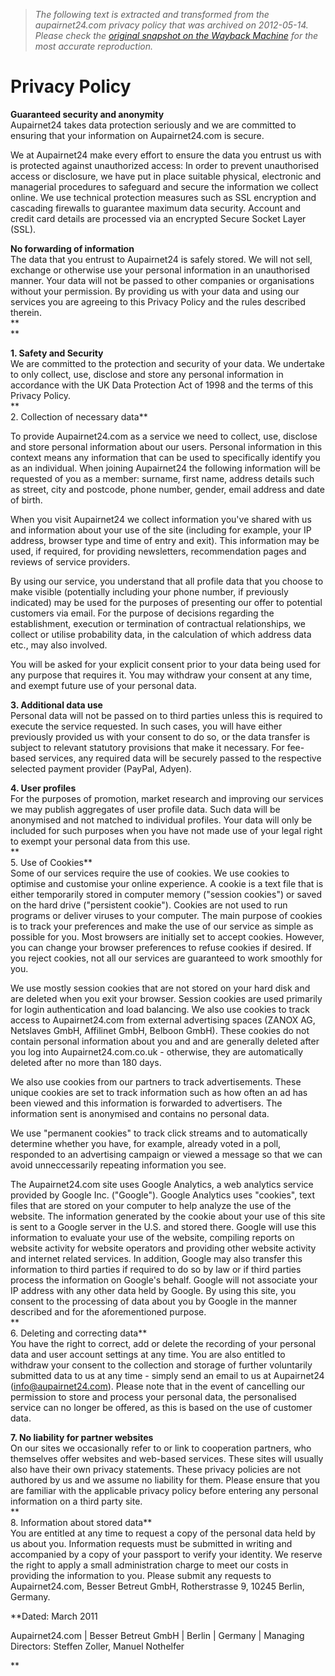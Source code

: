 > *The following text is extracted and transformed from the aupairnet24.com privacy policy that was archived on 2012-05-14. Please check the [original snapshot on the Wayback Machine](https://web.archive.org/web/20120514022012id_/http%3A//www.aupairnet24.com/en/privacy_policy.html) for the most accurate reproduction.*

# Privacy Policy

**Guaranteed security and anonymity**  
Aupairnet24 takes data protection seriously and we are committed to ensuring that your information on Aupairnet24.com is secure.

We at Aupairnet24 make every effort to ensure the data you entrust us with is protected against unauthorized access: In order to prevent unauthorised access or disclosure, we have put in place suitable physical, electronic and managerial procedures to safeguard and secure the information we collect online. We use technical protection measures such as SSL encryption and cascading firewalls to guarantee maximum data security. Account and credit card details are processed via an encrypted Secure Socket Layer (SSL). 

**No forwarding of information**  
The data that you entrust to Aupairnet24 is safely stored. We will not sell, exchange or otherwise use your personal information in an unauthorised manner. Your data will not be passed to other companies or organisations without your permission. By providing us with your data and using our services you are agreeing to this Privacy Policy and the rules described therein.   
**  
**

  
**1\. Safety and Security**  
We are committed to the protection and security of your data. We undertake to only collect, use, disclose and store any personal information in accordance with the UK Data Protection Act of 1998 and the terms of this Privacy Policy.   
**  
2\. Collection of necessary data**

To provide Aupairnet24.com as a service we need to collect, use, disclose and store personal information about our users. Personal information in this context means any information that can be used to specifically identify you as an individual. When joining Aupairnet24 the following information will be requested of you as a member: surname, first name, address details such as street, city and postcode, phone number, gender, email address and date of birth.

When you visit Aupairnet24 we collect information you've shared with us and information about your use of the site (including for example, your IP address, browser type and time of entry and exit). This information may be used, if required, for providing newsletters, recommendation pages and reviews of service providers.

By using our service, you understand that all profile data that you choose to make visible (potentially including your phone number, if previously indicated) may be used for the purposes of presenting our offer to potential customers via email. For the purpose of decisions regarding the establishment, execution or termination of contractual relationships, we collect or utilise probability data, in the calculation of which address data etc., may also involved.

You will be asked for your explicit consent prior to your data being used for any purpose that requires it. You may withdraw your consent at any time, and exempt future use of your personal data. 

**3\. Additional data use**  
Personal data will not be passed on to third parties unless this is required to execute the service requested. In such cases, you will have either previously provided us with your consent to do so, or the data transfer is subject to relevant statutory provisions that make it necessary. For fee-based services, any required data will be securely passed to the respective selected payment provider (PayPal, Adyen). 

**4\. User profiles**  
For the purposes of promotion, market research and improving our services we may publish aggregates of user profile data. Such data will be anonymised and not matched to individual profiles. Your data will only be included for such purposes when you have not made use of your legal right to exempt your personal data from this use.   
**  
5\. Use of Cookies**  
Some of our services require the use of cookies. We use cookies to optimise and customise your online experience. A cookie is a text file that is either temporarily stored in computer memory ("session cookies") or saved on the hard drive ("persistent cookie"). Cookies are not used to run programs or deliver viruses to your computer. The main purpose of cookies is to track your preferences and make the use of our service as simple as possible for you. Most browsers are initially set to accept cookies. However, you can change your browser preferences to refuse cookies if desired. If you reject cookies, not all our services are guaranteed to work smoothly for you.

We use mostly session cookies that are not stored on your hard disk and are deleted when you exit your browser. Session cookies are used primarily for login authentication and load balancing. We also use cookies to track access to Aupairnet24.com from external advertising spaces (ZANOX AG, Netslaves GmbH, Affilinet GmbH, Belboon GmbH). These cookies do not contain personal information about you and and are generally deleted after you log into Aupairnet24.com.co.uk - otherwise, they are automatically deleted after no more than 180 days.

We also use cookies from our partners to track advertisements. These unique cookies are set to track information such as how often an ad has been viewed and this information is forwarded to advertisers. The information sent is anonymised and contains no personal data.

We use "permanent cookies" to track click streams and to automatically determine whether you have, for example, already voted in a poll, responded to an advertising campaign or viewed a message so that we can avoid unneccessarily repeating information you see.

The Aupairnet24.com site uses Google Analytics, a web analytics service provided by Google Inc. ("Google"). Google Analytics uses "cookies", text files that are stored on your computer to help analyze the use of the website. The information generated by the cookie about your use of this site is sent to a Google server in the U.S. and stored there. Google will use this information to evaluate your use of the website, compiling reports on website activity for website operators and providing other website activity and internet related services. In addition, Google may also transfer this information to third parties if required to do so by law or if third parties process the information on Google's behalf. Google will not associate your IP address with any other data held by Google. By using this site, you consent to the processing of data about you by Google in the manner described and for the aforementioned purpose.   
**  
6\. Deleting and correcting data**  
You have the right to correct, add or delete the recording of your personal data and user account settings at any time. You are also entitled to withdraw your consent to the collection and storage of further voluntarily submitted data to us at any time - simply send an email to us at Aupairnet24 (info@aupairnet24.com). Please note that in the event of cancelling our permission to store and process your personal data, the personalised service can no longer be offered, as this is based on the use of customer data. 

**7\. No liability for partner websites**  
On our sites we occasionally refer to or link to cooperation partners, who themselves offer websites and web-based services. These sites will usually also have their own privacy statements. These privacy policies are not authored by us and we assume no liability for them. Please ensure that you are familiar with the applicable privacy policy before entering any personal information on a third party site.   
**  
8\. Information about stored data**  
You are entitled at any time to request a copy of the personal data held by us about you. Information requests must be submitted in writing and accompanied by a copy of your passport to verify your identity. We reserve the right to apply a small administration charge to meet our costs in providing the information to you. Please submit any requests to Aupairnet24.com, Besser Betreut GmbH, Rotherstrasse 9, 10245 Berlin, Germany. 

  
**Dated: March 2011

Aupairnet24.com | Besser Betreut GmbH | Berlin | Germany | Managing Directors: Steffen Zoller, Manuel Nothelfer 

**
